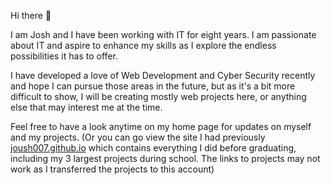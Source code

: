 Hi there 👋

I am Josh and I have been working with IT for eight years. I am passionate about IT and aspire to enhance my skills as I explore the endless possibilities it has to offer.

I have developed a love of Web Development and Cyber Security recently and hope I can pursue those areas in the future, but as it's a bit more difficult to show, I will be creating mostly web projects here, or anything else that may interest me at the time.

Feel free to have a look anytime on my home page for updates on myself and my projects. (Or you can go view the site I had previously [joush007.github.io](joush007.github.io) which contains everything I did before graduating, including my 3 largest projects during school. The links to projects may not work as I transferred the projects to this account)
